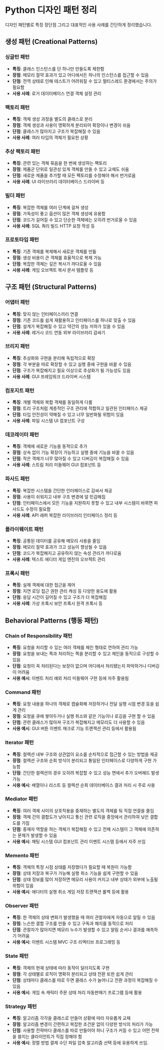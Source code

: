 # Python 디자인 패턴 정리

디자인 패턴별로 특징 장단점 그리고 대표적인 사용 사례를 간단하게 정리했습니다.

## 생성 패턴 (Creational Patterns)

### 싱글턴 패턴

- **특징**: 클래스 인스턴스를 단 하나만 만들도록 제한함
- **장점**: 메모리 절약 효과가 있고 어디에서든 하나의 인스턴스를 접근할 수 있음
- **단점**: 전역 상태로 인해 테스트가 어려워질 수 있고 멀티스레드 환경에서는 주의가 필요함
- **사용 사례**: 로거 데이터베이스 연결 객체 설정 관리

### 팩토리 패턴

- **특징**: 객체 생성 과정을 별도의 클래스로 분리
- **장점**: 객체 생성과 사용이 명확하게 분리되어 확장이나 변경이 쉬움
- **단점**: 클래스가 많아지고 구조가 복잡해질 수 있음
- **사용 사례**: 여러 타입의 객체가 필요한 상황

### 추상 팩토리 패턴

- **특징**: 관련 있는 객체 묶음을 한 번에 생성하는 팩토리
- **장점**: 제품군 단위로 일관성 있게 객체를 만들 수 있고 교체도 쉬움
- **단점**: 새로운 제품을 추가할 때 모든 팩토리를 수정해야 해서 번거로움
- **사용 사례**: UI 라이브러리 데이터베이스 드라이버 등

### 빌더 패턴

- **특징**: 복잡한 객체를 여러 단계에 걸쳐 생성
- **장점**: 가독성이 좋고 옵션이 많은 객체 생성에 유용함
- **단점**: 코드가 길어질 수 있고 단순한 객체에는 오히려 번거로울 수 있음
- **사용 사례**: SQL 쿼리 빌드 HTTP 요청 작성 등

### 프로토타입 패턴

- **특징**: 기존 객체를 복제해서 새로운 객체를 만듦
- **장점**: 생성 비용이 큰 객체를 효율적으로 복제 가능
- **단점**: 복잡한 객체는 깊은 복사가 까다로울 수 있음
- **사용 사례**: 게임 오브젝트 복사 문서 템플릿 등

## 구조 패턴 (Structural Patterns)

### 어댑터 패턴

- **특징**: 맞지 않는 인터페이스끼리 연결
- **장점**: 기존 코드를 쉽게 재활용하고 인터페이스를 하나로 맞출 수 있음
- **단점**: 설계가 복잡해질 수 있고 약간의 성능 저하가 있을 수 있음
- **사용 사례**: 레거시 코드 연동 외부 라이브러리 감싸기

### 브리지 패턴

- **특징**: 추상화와 구현을 분리해 독립적으로 확장
- **장점**: 각 부분을 따로 확장할 수 있고 실행 중에 구현을 바꿀 수 있음
- **단점**: 구조가 복잡해지고 필요 이상으로 추상화가 될 가능성도 있음
- **사용 사례**: GUI 프레임워크 드라이버 시스템

### 컴포지트 패턴

- **특징**: 개별 객체와 복합 객체를 동일하게 다룸
- **장점**: 트리 구조처럼 계층적인 구조 관리에 적합하고 일관된 인터페이스 제공
- **단점**: 타입 안전성이 약해질 수 있고 너무 일반화될 위험이 있음
- **사용 사례**: 파일 시스템 UI 컴포넌트 구성

### 데코레이터 패턴

- **특징**: 객체에 새로운 기능을 동적으로 추가
- **장점**: 상속 없이 기능 확장이 가능하고 실행 중에 기능을 바꿀 수 있음
- **단점**: 작은 객체가 너무 많아질 수 있고 디버깅이 복잡해질 수 있음
- **사용 사례**: 스트림 처리 미들웨어 GUI 컴포넌트 등

### 파사드 패턴

- **특징**: 복잡한 시스템을 간단한 인터페이스로 감싸서 제공
- **장점**: 사용이 쉬워지고 내부 구조 변경에 덜 민감해짐
- **단점**: 인터페이스에서 모든 기능을 지원하지 못할 수 있고 내부 시스템이 바뀌면 파사드도 수정이 필요함
- **사용 사례**: API 래퍼 복잡한 라이브러리 인터페이스 정리 등

### 플라이웨이트 패턴

- **특징**: 공통된 데이터를 공유해 메모리 사용을 줄임
- **장점**: 메모리 절약 효과가 크고 성능이 향상될 수 있음
- **단점**: 코드가 복잡해지고 공유하지 않는 속성 관리가 까다로움
- **사용 사례**: 텍스트 에디터 게임 엔진의 오브젝트 관리

### 프록시 패턴

- **특징**: 실제 객체에 대한 접근을 제어
- **장점**: 지연 로딩 접근 권한 관리 캐싱 등 다양한 용도에 활용
- **단점**: 응답 시간이 길어질 수 있고 구조가 더 복잡해짐
- **사용 사례**: 가상 프록시 보안 프록시 원격 프록시 등

## Behavioral Patterns (행동 패턴)

### Chain of Responsibility 패턴

- **특징**: 요청을 처리할 수 있는 여러 객체를 체인 형태로 연하여 관리 가능
- **장점**: 요청을 보내는 쪽과 처리하는 쪽을 분리할 수 있고 체인을 동적으로 구성할 수 있음
- **단점**: 요청이 꼭 처리된다는 보장이 없으며 어디에서 처리됐는지 파악하거나 디버깅이 어려움
- **사용 예시**: 이벤트 처리 예외 처리 미들웨어 구현 등에 자주 활용됨

### Command 패턴

- **특징**: 요청 내용을 하나의 객체로 캡슐화해 저장하거나 전달 실행 시점 변경 등을 쉽게 관리
- **장점**: 요청을 큐에 쌓아두거나 실행 취소와 같은 기능이나 로깅을 구현 할 수 있음
- **단점**: 관련 클래스가 많아져 구조가 복잡해지고 메모리도 더 사용할 수 있음
- **사용 예시**: GUI 버튼 이벤트 매크로 기능 트랜잭션 관리 등에서 활용됨

### Iterator 패턴

- **특징**: 컬렉션 내부 구조와 상관없이 요소를 순차적으로 접근할 수 있는 방법을 제공
- **장점**: 컬렉션 구조와 순회 방식이 분리되고 통일된 인터페이스로 다양하게 구현 가능함
- **단점**: 간단한 컬렉션의 경우 오히려 복잡할 수 있고 성능 면에서 추가 오버헤드 발생 가능
- **사용 예시**: 배열이나 리스트 등 컬렉션 순회 데이터베이스 결과 처리 시 주로 사용

### Mediator 패턴

- **특징**: 여러 객체 사이의 상호작용을 중재하는 별도의 객체를 둬 직접 연결을 줄임
- **장점**: 객체 간의 결합도가 낮아지고 통신 관련 로직을 중앙에서 관리하여 낮은 결합도를 가짐
- **단점**: 중재자 역할을 하는 객체가 복잡해질 수 있고 전체 시스템이 그 객체에 의존하는 문제가 발생할 수 있음
- **사용 예시**: 채팅 시스템 GUI 컴포넌트 관리 이벤트 시스템 등에서 자주 쓰임

### Memento 패턴

- **특징**: 객체의 특정 시점 상태를 저장했다가 필요할 때 복원이 가능함
- **장점**: 상태 저장과 복구가 가능해 실행 취소 기능을 쉽게 구현할 수 있음
- **단점**: 상태 정보를 많이 저장하면 메모리 사용이 커지고 내부 상태가 외부에 노출될 위험이 있음
- **사용 예시**: 에디터의 실행 취소 게임 저장 트랜잭션 롤백 등에 활용

### Observer 패턴

- **특징**: 한 객체의 상태 변화가 발생했을 때 여러 관찰자에게 자동으로 알릴 수 있음
- **장점**: 느슨한 결합 구조를 만들 수 있고 구독과 해지를 동적으로 처리
- **단점**: 관찰자가 많아지면 메모리 누수가 발생할 수 있고 알림 순서나 결과를 예측하기 어려움
- **사용 예시**: 이벤트 시스템 MVC 구조 리액티브 프로그래밍 등

### State 패턴

- **특징**: 객체의 현재 상태에 따라 동작이 달라지도록 구현
- **장점**: 각 상태별로 로직이 명확히 분리되고 상태 전환 또한 쉽게 관리
- **단점**: 상태마다 클래스를 따로 두면 클래스 수가 늘어나고 전환 과정이 복잡해질 수 있음
- **사용 예시**: 게임 속 캐릭터 주문 상태 처리 자동판매기 프로그램 등에 활용

### Strategy 패턴

- **특징**: 알고리즘 각각을 클래스로 만들어 상황에 따라 자유롭게 교체
- **장점**: 알고리즘 변경이 간편하고 복잡한 조건문 없이 다양한 방식의 처리가 가능
- **단점**: 사용할 전략마다 클래스를 따로 만들어야 하니 구조가 커질 수 있고 어떤 전략을 쓸지는 클라이언트가 직접 정해야 함
- **사용 예시**: 정렬 방법 결제 수단 파일 압축 알고리즘 선택 등에 유용하게 쓰임.
